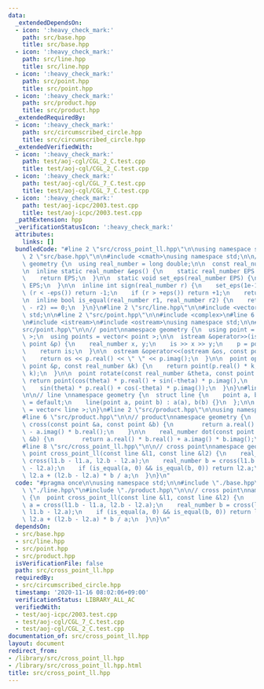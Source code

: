 ```yaml
---
data:
  _extendedDependsOn:
  - icon: ':heavy_check_mark:'
    path: src/base.hpp
    title: src/base.hpp
  - icon: ':heavy_check_mark:'
    path: src/line.hpp
    title: src/line.hpp
  - icon: ':heavy_check_mark:'
    path: src/point.hpp
    title: src/point.hpp
  - icon: ':heavy_check_mark:'
    path: src/product.hpp
    title: src/product.hpp
  _extendedRequiredBy:
  - icon: ':heavy_check_mark:'
    path: src/circumscribed_circle.hpp
    title: src/circumscribed_circle.hpp
  _extendedVerifiedWith:
  - icon: ':heavy_check_mark:'
    path: test/aoj-cgl/CGL_2_C.test.cpp
    title: test/aoj-cgl/CGL_2_C.test.cpp
  - icon: ':heavy_check_mark:'
    path: test/aoj-cgl/CGL_7_C.test.cpp
    title: test/aoj-cgl/CGL_7_C.test.cpp
  - icon: ':heavy_check_mark:'
    path: test/aoj-icpc/2003.test.cpp
    title: test/aoj-icpc/2003.test.cpp
  _pathExtension: hpp
  _verificationStatusIcon: ':heavy_check_mark:'
  attributes:
    links: []
  bundledCode: "#line 2 \"src/cross_point_ll.hpp\"\n\nusing namespace std;\n\n#line\
    \ 2 \"src/base.hpp\"\n\n#include <cmath>\nusing namespace std;\n\n// base\nnamespace\
    \ geometry {\n  using real_number = long double;\n\n  const real_number PI = acos(-1);\n\
    \n  inline static real_number &eps() {\n    static real_number EPS = 1e-10;\n\
    \    return EPS;\n  }\n\n  static void set_eps(real_number EPS) {\n    eps() =\
    \ EPS;\n  }\n\n  inline int sign(real_number r) {\n    set_eps(1e-10);\n    if\
    \ (r < -eps()) return -1;\n    if (r > +eps()) return +1;\n    return 0;\n  }\n\
    \n  inline bool is_equal(real_number r1, real_number r2) {\n    return sign(r1\
    \ - r2) == 0;\n  }\n}\n#line 2 \"src/line.hpp\"\n\n#include <vector>\nusing namespace\
    \ std;\n\n#line 2 \"src/point.hpp\"\n\n#include <complex>\n#line 6 \"src/point.hpp\"\
    \n#include <istream>\n#include <ostream>\nusing namespace std;\n\n#line 11 \"\
    src/point.hpp\"\n\n// point\nnamespace geometry {\n  using point = complex< real_number\
    \ >;\n  using points = vector< point >;\n\n  istream &operator>>(istream &is,\
    \ point &p) {\n    real_number x, y;\n    is >> x >> y;\n    p = point(x, y);\n\
    \    return is;\n  }\n\n  ostream &operator<<(ostream &os, const point &p) {\n\
    \    return os << p.real() << \" \" << p.imag();\n  }\n\n  point operator*(const\
    \ point &p, const real_number &k) {\n    return point(p.real() * k, p.imag() *\
    \ k);\n  }\n\n  point rotate(const real_number &theta, const point &p) {\n   \
    \ return point(cos(theta) * p.real() + sin(-theta) * p.imag(),\n             \
    \    sin(theta) * p.real() + cos(-theta) * p.imag());\n  }\n}\n#line 7 \"src/line.hpp\"\
    \n\n// line \nnamespace geometry {\n  struct line {\n    point a, b;\n\n    line()\
    \ = default;\n    line(point a, point b) : a(a), b(b) {}\n  };\n\n  using lines\
    \ = vector< line >;\n}\n#line 2 \"src/product.hpp\"\n\nusing namespace std;\n\n\
    #line 6 \"src/product.hpp\"\n\n// product\nnamespace geometry {\n    real_number\
    \ cross(const point &a, const point &b) {\n        return a.real() * b.imag()\
    \ - a.imag() * b.real();\n    }\n\n    real_number dot(const point &a, const point\
    \ &b) {\n        return a.real() * b.real() + a.imag() * b.imag();\n    }\n}\n\
    #line 8 \"src/cross_point_ll.hpp\"\n\n// cross point\nnamespace geometry {\n \
    \ point cross_point_ll(const line &l1, const line &l2) {\n    real_number a =\
    \ cross(l1.b - l1.a, l2.b - l2.a);\n    real_number b = cross(l1.b - l1.a, l1.b\
    \ - l2.a);\n    if (is_equal(a, 0) && is_equal(b, 0)) return l2.a;\n    return\
    \ l2.a + (l2.b - l2.a) * b / a;\n  }\n}\n"
  code: "#pragma once\n\nusing namespace std;\n\n#include \"./base.hpp\"\n#include\
    \ \"./line.hpp\"\n#include \"./product.hpp\"\n\n// cross point\nnamespace geometry\
    \ {\n  point cross_point_ll(const line &l1, const line &l2) {\n    real_number\
    \ a = cross(l1.b - l1.a, l2.b - l2.a);\n    real_number b = cross(l1.b - l1.a,\
    \ l1.b - l2.a);\n    if (is_equal(a, 0) && is_equal(b, 0)) return l2.a;\n    return\
    \ l2.a + (l2.b - l2.a) * b / a;\n  }\n}\n"
  dependsOn:
  - src/base.hpp
  - src/line.hpp
  - src/point.hpp
  - src/product.hpp
  isVerificationFile: false
  path: src/cross_point_ll.hpp
  requiredBy:
  - src/circumscribed_circle.hpp
  timestamp: '2020-11-16 08:02:06+09:00'
  verificationStatus: LIBRARY_ALL_AC
  verifiedWith:
  - test/aoj-icpc/2003.test.cpp
  - test/aoj-cgl/CGL_7_C.test.cpp
  - test/aoj-cgl/CGL_2_C.test.cpp
documentation_of: src/cross_point_ll.hpp
layout: document
redirect_from:
- /library/src/cross_point_ll.hpp
- /library/src/cross_point_ll.hpp.html
title: src/cross_point_ll.hpp
---
```

